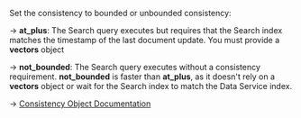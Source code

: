 Set the consistency to bounded or unbounded consistency:

→ **at_plus**: The Search query executes but requires that the Search index matches the timestamp of the last document update. You must provide a **vectors** object

→ **not_bounded**: The Search query executes without a consistency requirement. **not_bounded** is faster than **at_plus**, as it doesn't rely on a **vectors** object or wait for the Search index to match the Data Service index.

→ [Consistency Object Documentation](https://docs.couchbase.com/server/current/search/search-request-params.html#consistency)